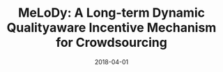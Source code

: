 ---
title: "MeLoDy: A Long-term Dynamic Qualityaware Incentive Mechanism for Crowdsourcing"
authors:
- Hongwei Wang
- Song Guo
- Jiannong Cao
- Minyi Guo

date: "2018-04-01"
doi: ""

# Publication type.
# 1 = Conference paper; 2 = Journal article;
# 3 = Preprint Paper; 4 = Report; 5 = Book; 6 = Book section;
# 7 = Thesis; 8 = Patent
publication_types: ["2"]

# Publication name and optional abbreviated publication name.
publication: "*IEEE Transactions on Parallel and Distributed Systems*"
publication_short: "TPDS (CCF-A)"

url_pdf: https://ieeexplore.ieee.org/abstract/document/8115213
# url_code: ''
# url_dataset: ''
# url_poster: ''
# url_project: ''
# url_slides: ''
# url_video: ''

---